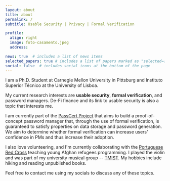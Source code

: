 ```yaml
---
layout: about
title: about
permalink: /
subtitle: Usable Security | Privacy | Formal Verification

profile:
  align: right
  image: foto-casamento.jpeg
  address: 

news: true  # includes a list of news items
selected_papers: true # includes a list of papers marked as "selected={true}"
social: false  # includes social icons at the bottom of the page
---
```

I am a Ph.D. Student at Carnegie Mellon University in Pittsburg and Instituto Superior Técnico at the University of Lisboa. 

My current research interests are **usable security**, **formal verification**, and password managers. De-Fi finance and its link to usable security is also a topic that interests me. 

I am currently part of the [PassCert Project](https://passcert-project.github.io/) that aims to build a proof-of-concept password manager that, through the use of formal verification, is guaranteed to satisfy properties on data storage and password generation. We aim to determine whether formal verification can increase users’ confidence in PMs and thus increase their adoption.

I also love volunteering, and I'm currently collaborating with the [Portuguese Red Cross](https://www.cruzvermelha.pt/estruturas-locais-lista/169-castelo-branco.html) teaching young Afghan refugees programming. I played the violin and was part of my university musical group -- [TMIST](https://tmist.tecnico.ulisboa.pt/). My hobbies include hiking and reading unpublished books.

Feel free to contact me using my socials to discuss any of these topics.

<!-- My hobbies include I'm currently collaborating with the [Adamastor Project](https://projectoadamastor.org/) that aims to bring free public domain ebooks to more people. --> 


<!-- <a href='#'>Affiliations</a>. -->


<!-- Write your biography here. Tell the world about yourself. Link to your favorite [subreddit](http://reddit.com). You can put a picture in, too. The code is already in, just name your picture `prof_pic.jpg` and put it in the `img/` folder.

Put your address / P.O. box / other info right below your picture. You can also disable any these elements by editing `profile` property of the YAML header of your `_pages/about.md`. Edit `_bibliography/papers.bib` and Jekyll will render your [publications page](/al-folio/publications/) automatically.

Link to your social media connections, too. This theme is set up to use [Font Awesome icons](http://fortawesome.github.io/Font-Awesome/) and [Academicons](https://jpswalsh.github.io/academicons/), like the ones below. Add your Facebook, Twitter, LinkedIn, Google Scholar, or just disable all of them. -->
